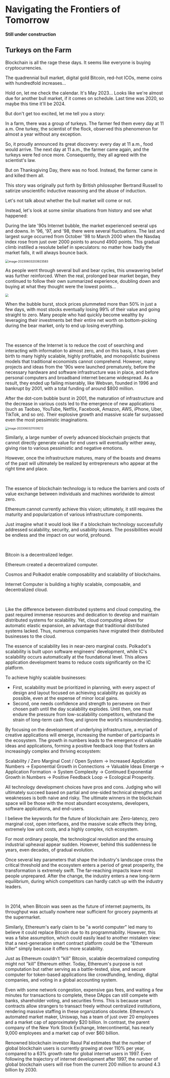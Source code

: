 # Navigating the Frontiers of Tomorrow

**Still under construction**





## Turkeys on the Farm

Blockchain is all the rage these days. It seems like everyone is buying cryptocurrencies.

The quadrennial bull market, digital gold Bitcoin, red-hot ICOs, meme coins with hundredfold increases...

Hold on, let me check the calendar. It's May 2023... Looks like we're almost due for another bull market, if it comes on schedule. Last time was 2020, so maybe this time it'll be 2024.



But don't get too excited, let me tell you a story:

In a farm, there was a group of turkeys. The farmer fed them every day at 11 a.m. One turkey, the scientist of the flock, observed this phenomenon for almost a year without any exception.

So, it proudly announced its great discovery: every day at 11 a.m., food would arrive. The next day at 11 a.m., the farmer came again, and the turkeys were fed once more. Consequently, they all agreed with the scientist's law.

But on Thanksgiving Day, there was no food. Instead, the farmer came in and killed them all.

This story was originally put forth by British philosopher Bertrand Russell to satirize unscientific inductive reasoning and the abuse of induction.



Let's not talk about whether the bull market will come or not. 

Instead, let's look at some similar situations from history and see what happened:

During the late '90s Internet bubble, the market experienced several ups and downs. In '96, '97, and '98, there were several fluctuations. The last and largest surge occurred from October '98 to March 2000 when the Nasdaq index rose from just over 2000 points to around 4900 points. This gradual climb instilled a resolute belief in speculators: no matter how badly the market falls, it will always bounce back.

<img src="assets/0/image-20230603203923583.png" alt="image-20230603203923583" style="zoom:65%;" />

As people went through several bull and bear cycles, this unwavering belief was further reinforced. When the real, prolonged bear market began, they continued to follow their own summarized experience, doubling down and buying at what they thought were the lowest points...

<img src="assets/0/image-20230603205835532.png" style="zoom:65%;" />

When the bubble burst, stock prices plummeted more than 50% in just a few days, with most stocks eventually losing 99% of their value and going straight to zero. Many people who had quickly become wealthy by leveraging their investments bet their entire net worth on bottom-picking during the bear market, only to end up losing everything.

<br>

The essence of the Internet is to reduce the cost of searching and interacting with information to almost zero, and on this basis, it has given birth to many highly scalable, highly profitable, and monopolistic business models that traditional economists cannot comprehend. However, many projects and ideas from the '90s were launched prematurely, before the necessary hardware and software infrastructure was in place, and before personal computers and broadband internet became widespread. As a result, they ended up failing miserably, like Webvan, founded in 1996 and bankrupt by 2001, with a total funding of around $800 million.

After the dot-com bubble burst in 2001, the maturation of infrastructure and the decrease in various costs led to the emergence of new applications (such as Taobao, YouTube, Netflix, Facebook, Amazon, AWS, iPhone, Uber, TikTok, and so on). Their explosive growth and massive scale far surpassed even the most pessimistic imaginations.

<img src="assets/0/image-20230603211039212.png" alt="image-20230603211039212" style="zoom:60%;" />

Similarly, a large number of overly advanced blockchain projects that cannot directly generate value for end users will eventually wither away, giving rise to various pessimistic and negative emotions.

However, once the infrastructure matures, many of the boasts and dreams of the past will ultimately be realized by entrepreneurs who appear at the right time and place.

<br>

The essence of blockchain technology is to reduce the barriers and costs of value exchange between individuals and machines worldwide to almost zero.

Ethereum cannot currently achieve this vision; ultimately, it still requires the maturity and popularization of various infrastructure components.

Just imagine what it would look like if a blockchain technology successfully addressed scalability, security, and usability issues. The possibilities would be endless and the impact on our world, profound.

<br>

Bitcoin is a decentralized ledger.

Ethereum created a decentralized computer.

Cosmos and Polkadot enable composability and scalability of blockchains.

Internet Computer is building a highly scalable, composable, and decentralized cloud.

<br>

Like the difference between distributed systems and cloud computing, the past required immense resources and dedication to develop and maintain distributed systems for scalability. Yet, cloud computing allows for automatic elastic expansion, an advantage that traditional distributed systems lacked. Thus, numerous companies have migrated their distributed businesses to the cloud.

The essence of scalability lies in near-zero marginal costs. Polkadot's scalability is built upon software engineers' development, while IC's scalability occurs automatically at the foundational level. This allows application development teams to reduce costs significantly on the IC platform.

To achieve highly scalable businesses:

* First, scalability must be prioritized in planning, with every aspect of design and layout focused on achieving scalability as quickly as possible, even at the expense of minor local gains.
* Second, one needs confidence and strength to persevere on their chosen path until the day scalability explodes. Until then, one must endure the pressure from low-scalability competitors, withstand the strain of long-term cash flow, and ignore the world's misunderstanding.

By focusing on the development of underlying infrastructure, a myriad of creative applications will emerge, increasing the number of participants in the ecosystem. The growth in numbers leads to the emergence of valuable ideas and applications, forming a positive feedback loop that fosters an increasingly complex and thriving ecosystem:

Scalability / Zero Marginal Cost / Open System → Increased Application Numbers → Exponential Growth in Connections → Valuable Ideas Emerge → Application Formation → System Complexity → Continued Exponential Growth in Numbers → Positive Feedback Loop → Ecological Prosperity.

All technology development choices have pros and cons. Judging who will ultimately succeed based on partial and one-sided technical strengths and weaknesses is both naive and risky. The ultimate winners in the blockchain space will be those with the most abundant ecosystems, developers, software applications, and end-users.

I believe the keywords for the future of blockchain are: Zero-latency, zero marginal cost, open interfaces, and the massive scale effects they bring, extremely low unit costs, and a highly complex, rich ecosystem.

For most ordinary people, the technological revolution and the ensuing industrial upheaval appear sudden. However, behind this suddenness lie years, even decades, of gradual evolution.

Once several key parameters that shape the industry's landscape cross the critical threshold and the ecosystem enters a period of great prosperity, the transformation is extremely swift. The far-reaching impacts leave most people unprepared. After the change, the industry enters a new long-term equilibrium, during which competitors can hardly catch up with the industry leaders.

<br>

In 2014, when Bitcoin was seen as the future of internet payments, its throughput was actually nowhere near sufficient for grocery payments at the supermarket.

Similarly, Ethereum's early claim to be "a world computer" led many to believe it could replace Bitcoin due to its programmability. However, this was a false assumption, which could easily lead to another mistaken view: that a next-generation smart contract platform could be the "Ethereum killer" simply because it offers more scalability.

Just as Ethereum couldn't "kill" Bitcoin, scalable decentralized computing might not "kill" Ethereum either. Today, Ethereum's purpose is not computation but rather serving as a battle-tested, slow, and secure computer for token-based applications like crowdfunding, lending, digital companies, and voting in a global accounting system.

Even with some network congestion, expensive gas fees, and waiting a few minutes for transactions to complete, these DApps can still compete with banks, shareholder voting, and securities firms. This is because smart contracts allow strangers to transact freely without centralized institutions, rendering massive staffing in these organizations obsolete. Ethereum's automated market maker, Uniswap, has a team of just over 20 employees and a market cap of approximately $20 billion. In contrast, the parent company of the New York Stock Exchange, Intercontinental, has nearly 9,000 employees and a market cap of over $60 billion.

Renowned blockchain investor Raoul Pal estimates that the number of global blockchain users is currently growing at over 110% per year, compared to a 63% growth rate for global internet users in 1997. Even following the trajectory of internet development after 1997, the number of global blockchain users will rise from the current 200 million to around 4.3 billion by 2030.
